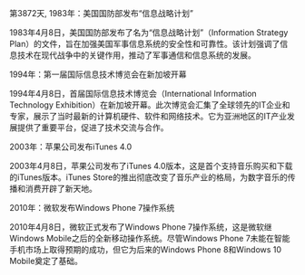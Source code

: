 第3872天, 1983年：美国国防部发布“信息战略计划”

1983年4月8日，美国国防部发布了名为“信息战略计划”（Information Strategy Plan）的文件，旨在加强美国军事信息系统的安全性和可靠性。该计划强调了信息技术在现代战争中的关键作用，推动了军事通信和信息系统的发展。

1994年：第一届国际信息技术博览会在新加坡开幕

1994年4月8日，首届国际信息技术博览会（International Information Technology Exhibition）在新加坡开幕。此次博览会汇集了全球领先的IT企业和专家，展示了当时最新的计算机硬件、软件和网络技术。它为亚洲地区的IT产业发展提供了重要平台，促进了技术交流与合作。

2003年：苹果公司发布iTunes 4.0

2003年4月8日，苹果公司发布了iTunes 4.0版本，这是首个支持音乐购买和下载的iTunes版本。iTunes Store的推出彻底改变了音乐产业的格局，为数字音乐的传播和消费开辟了新天地。

2010年：微软发布Windows Phone 7操作系统

2010年4月8日，微软正式发布了Windows Phone 7操作系统，这是微软继Windows Mobile之后的全新移动操作系统。尽管Windows Phone 7未能在智能手机市场上取得预期的成功，但它为后来的Windows Phone 8和Windows 10 Mobile奠定了基础。